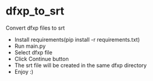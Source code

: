 # dfxp_to_srt
Convert dfxp files to srt

- Install requirements(pip install -r requirements.txt)
- Run main.py
- Select dfxp file
- Click Continue button
- The srt file will be created in the same dfxp directory
- Enjoy :)
